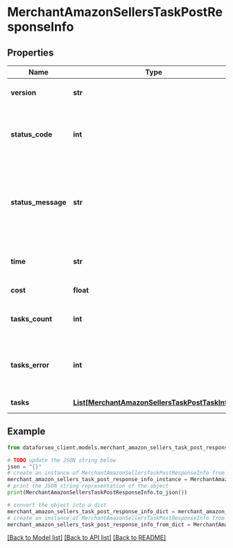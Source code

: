 # MerchantAmazonSellersTaskPostResponseInfo


## Properties

Name | Type | Description | Notes
------------ | ------------- | ------------- | -------------
**version** | **str** | the current version of the API | [optional] 
**status_code** | **int** | general status code you can find the full list of the response codes here | [optional] 
**status_message** | **str** | general informational message you can find the full list of general informational messages here | [optional] 
**time** | **str** | total execution time, seconds | [optional] 
**cost** | **float** | total tasks cost, USD | [optional] 
**tasks_count** | **int** | the number of tasks in the tasks array | [optional] 
**tasks_error** | **int** | the number of tasks in the tasks array returned with an error | [optional] 
**tasks** | [**List[MerchantAmazonSellersTaskPostTaskInfo]**](MerchantAmazonSellersTaskPostTaskInfo.md) | array of tasks | [optional] 

## Example

```python
from dataforseo_client.models.merchant_amazon_sellers_task_post_response_info import MerchantAmazonSellersTaskPostResponseInfo

# TODO update the JSON string below
json = "{}"
# create an instance of MerchantAmazonSellersTaskPostResponseInfo from a JSON string
merchant_amazon_sellers_task_post_response_info_instance = MerchantAmazonSellersTaskPostResponseInfo.from_json(json)
# print the JSON string representation of the object
print(MerchantAmazonSellersTaskPostResponseInfo.to_json())

# convert the object into a dict
merchant_amazon_sellers_task_post_response_info_dict = merchant_amazon_sellers_task_post_response_info_instance.to_dict()
# create an instance of MerchantAmazonSellersTaskPostResponseInfo from a dict
merchant_amazon_sellers_task_post_response_info_from_dict = MerchantAmazonSellersTaskPostResponseInfo.from_dict(merchant_amazon_sellers_task_post_response_info_dict)
```
[[Back to Model list]](../README.md#documentation-for-models) [[Back to API list]](../README.md#documentation-for-api-endpoints) [[Back to README]](../README.md)


